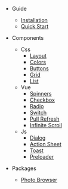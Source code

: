 - Guide
  - [Installation](guide/installed)
  - [Quick Start](guide/quick-start)

- Components
  - Css
    - [Layout](css-comps/layout)
    - [Colors](css-comps/colors)
    - [Buttons](css-comps/buttons)
    - [Grid](css-comps/grid)
    - [List](css-comps/list)
  - Vue
    - [Spinners](vue-comps/spinners)
    - [Checkbox](vue-comps/checkbox)
    - [Radio](vue-comps/radio)
    - [Switch](vue-comps/switch)
    - [Pull Refresh](vue-comps/pull-refresh)
    - [Infinite Scroll](vue-comps/infinite-scroll)
  - Js
    - [Dialog](js-comps/dialog)
    - [Action Sheet](js-comps/action-sheet)
    - [Toast](js-comps/toast)
    - [Preloader](js-comps/preloader)

- Packages
  - [Photo Browser](packages/photo-browser)
